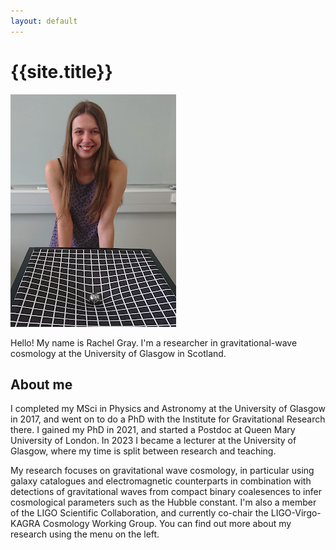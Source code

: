```yaml
---
layout: default
---
```

# {{site.title}}

![Rachel Gray with rubber universe](./assets/img/Gray_rubber_universe.png)

Hello! My name is Rachel Gray. I'm a researcher in gravitational-wave cosmology at the University of Glasgow in Scotland. 

## About me

I completed my MSci in Physics and Astronomy at the University of Glasgow in 2017, and went on to do a PhD with the Institute for Gravitational Research there. I gained my PhD in 2021, and started a Postdoc at Queen Mary University of London. In 2023 I became a lecturer at the University of Glasgow, where my time is split between research and teaching.

My research focuses on gravitational wave cosmology, in particular using galaxy catalogues and electromagnetic counterparts in combination with detections of gravitational waves from compact binary coalesences to infer cosmological parameters such as the Hubble constant. I'm also a member of the LIGO Scientific Collaboration, and currently co-chair the LIGO-Virgo-KAGRA Cosmology Working Group. You can find out more about my research using the menu on the left.
